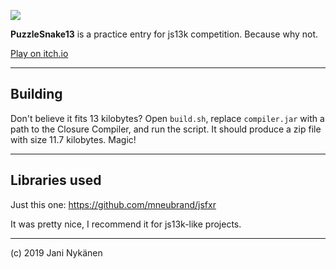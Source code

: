 ![](https://img.itch.zone/aW1nLzE5MjQyNzAucG5n/original/jP3PJm.png)

**PuzzleSnake13** is a practice entry for js13k competition. Because why not.

[Play on itch.io](https://jani-nykanen.itch.io/puzzlesnake13k)

------------

## Building

Don't believe it fits 13 kilobytes? Open `build.sh`, replace `compiler.jar` with a path to the Closure Compiler, and run the script. It should produce a zip file with size 11.7 kilobytes. Magic!


-----------

## Libraries used

Just this one: https://github.com/mneubrand/jsfxr

It was pretty nice, I recommend it for js13k-like projects.


-----------

(c) 2019 Jani Nykänen
